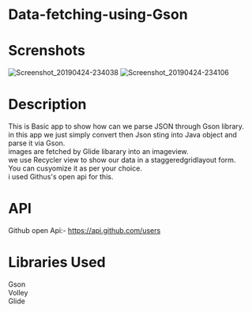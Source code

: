 # Data-fetching-using-Gson

# Screnshots
![Screenshot_20190424-234038](https://user-images.githubusercontent.com/47271638/56684178-dac26a00-66ec-11e9-8c9f-cf784bd6c5af.png)
![Screenshot_20190424-234106](https://user-images.githubusercontent.com/47271638/56684186-ddbd5a80-66ec-11e9-8f98-75f0ec5819b1.png)


# Description
This is Basic app to show how can we parse JSON through Gson library.<br>
in this app we just simply convert then Json sting into Java object and parse it via Gson.<br>
images are fetched by Glide libarary into an imageview.<br>
we use Recycler view to show our data in a staggeredgridlayout form.<br>
You can cusyomize it as per your choice.<br>
i used Githus's open api for this.<br>

# API
Github open Api:- https://api.github.com/users

# Libraries Used
 Gson <br> Volley <br> Glide
 
